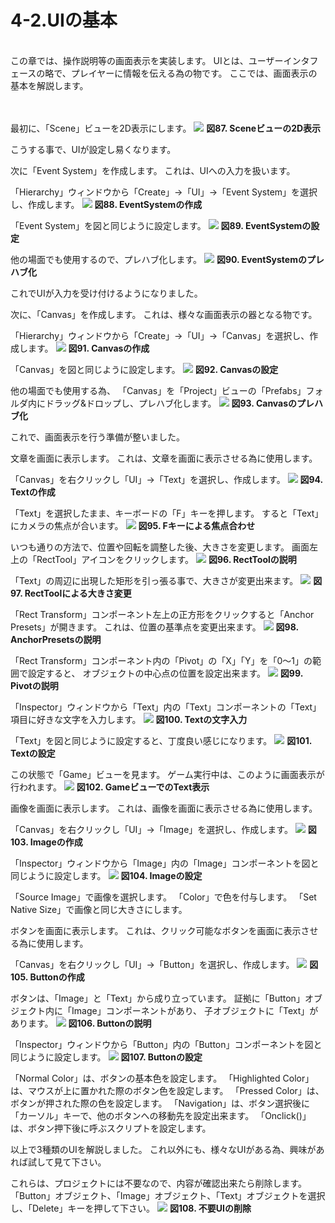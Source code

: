 # 4-2.UIの基本
<br>
この章では、操作説明等の画面表示を実装します。
UIとは、ユーザーインタフェースの略で、プレイヤーに情報を伝える為の物です。
ここでは、画面表示の基本を解説します。
<br>
<br>
<br>



最初に、「Scene」ビューを2D表示にします。
![](/Graphics/Unity/Chapter_4/UI_Standard/1.jpg)
**図87. Sceneビューの2D表示**
<br>


こうする事で、UIが設定し易くなります。



次に「Event System」を作成します。
これは、UIへの入力を扱います。

「Hierarchy」ウィンドウから「Create」→「UI」→「Event System」を選択し、作成します。
![](/Graphics/Unity/Chapter_4/UI_Standard/2.jpg)
**図88. EventSystemの作成**
<br>


「Event System」を図と同じように設定します。
![](/Graphics/Unity/Chapter_4/UI_Standard/3.jpg)
**図89. EventSystemの設定**
<br>


他の場面でも使用するので、プレハブ化します。
![](/Graphics/Unity/Chapter_4/UI_Standard/4.jpg)
**図90. EventSystemのプレハブ化**
<br>


これでUIが入力を受け付けるようになりました。



次に、「Canvas」を作成します。
これは、様々な画面表示の器となる物です。

「Hierarchy」ウィンドウから「Create」→「UI」→「Canvas」を選択し、作成します。
![](/Graphics/Unity/Chapter_4/UI_Standard/5.jpg)
**図91. Canvasの作成**
<br>


「Canvas」を図と同じように設定します。
![](/Graphics/Unity/Chapter_4/UI_Standard/6.jpg)
**図92. Canvasの設定**
<br>


他の場面でも使用する為、
「Canvas」を「Project」ビューの「Prefabs」フォルダ内にドラッグ&ドロップし、プレハブ化します。
![](/Graphics/Unity/Chapter_4/UI_Standard/7.jpg)
**図93. Canvasのプレハブ化**
<br>


これで、画面表示を行う準備が整いました。
<br>


文章を画面に表示します。
これは、文章を画面に表示させる為に使用します。

「Canvas」を右クリックし「UI」→「Text」を選択し、作成します。
![](/Graphics/Unity/Chapter_4/UI_Standard/8.jpg)
**図94. Textの作成**
<br>


「Text」を選択したまま、キーボードの「F」キーを押します。
すると「Text」にカメラの焦点が合います。
![](/Graphics/Unity/Chapter_4/UI_Standard/9.jpg)
**図95. Fキーによる焦点合わせ**
<br>


いつも通りの方法で、位置や回転を調整した後、大きさを変更します。
画面左上の「RectTool」アイコンをクリックします。
![](/Graphics/Unity/Chapter_4/UI_Standard/10.jpg)
**図96. RectToolの説明**
<br>


「Text」の周辺に出現した矩形を引っ張る事で、大きさが変更出来ます。
![](/Graphics/Unity/Chapter_4/UI_Standard/11.jpg)
**図97. RectToolによる大きさ変更**
<br>


「Rect Transform」コンポーネント左上の正方形をクリックすると「Anchor Presets」が開きます。
これは、位置の基準点を変更出来ます。
![](/Graphics/Unity/Chapter_4/UI_Standard/12.jpg)
**図98. AnchorPresetsの説明**
<br>


「Rect Transform」コンポーネント内の「Pivot」の「X」「Y」を「0～1」の範囲で設定すると、
オブジェクトの中心点の位置を設定出来ます。
![](/Graphics/Unity/Chapter_4/UI_Standard/13.jpg)
**図99. Pivotの説明**
<br>


「Inspector」ウィンドウから「Text」内の「Text」コンポーネントの「Text」項目に好きな文字を入力します。
![](/Graphics/Unity/Chapter_4/UI_Standard/14.jpg)
**図100. Textの文字入力**
<br>


「Text」を図と同じように設定すると、丁度良い感じになります。
![](/Graphics/Unity/Chapter_4/UI_Standard/15.jpg)
**図101. Textの設定**
<br>


この状態で「Game」ビューを見ます。
ゲーム実行中は、このように画面表示が行われます。
![](/Graphics/Unity/Chapter_4/UI_Standard/16.jpg)
**図102. GameビューでのText表示**
<br>



画像を画面に表示します。
これは、画像を画面に表示させる為に使用します。

「Canvas」を右クリックし「UI」→「Image」を選択し、作成します。
![](/Graphics/Unity/Chapter_4/UI_Standard/17.jpg)
**図103. Imageの作成**
<br>


「Inspector」ウィンドウから「Image」内の「Image」コンポーネントを図と同じように設定します。
![](/Graphics/Unity/Chapter_4/UI_Standard/18.jpg)
**図104. Imageの設定**
<br>


「Source Image」で画像を選択します。
「Color」で色を付与します。
「Set Native Size」で画像と同じ大きさにします。
<br>



ボタンを画面に表示します。
これは、クリック可能なボタンを画面に表示させる為に使用します。

「Canvas」を右クリックし「UI」→「Button」を選択し、作成します。
![](/Graphics/Unity/Chapter_4/UI_Standard/19.jpg)
**図105. Buttonの作成**
<br>


ボタンは、「Image」と「Text」から成り立っています。
証拠に「Button」オブジェクト内に「Image」コンポーネントがあり、
子オブジェクトに「Text」があります。
![](/Graphics/Unity/Chapter_4/UI_Standard/20.jpg)
**図106. Buttonの説明**
<br>


「Inspector」ウィンドウから「Button」内の「Button」コンポーネントを図と同じように設定します。
![](/Graphics/Unity/Chapter_4/UI_Standard/21.jpg)
**図107. Buttonの設定**
<br>


「Normal Color」は、ボタンの基本色を設定します。
「Highlighted Color」は、マウスが上に置かれた際のボタン色を設定します。
「Pressed Color」は、ボタンが押された際の色を設定します。
「Navigation」は、ボタン選択後に「カーソル」キーで、他のボタンへの移動先を設定出来ます。
「Onclick()」は、ボタン押下後に呼ぶスクリプトを設定します。



以上で3種類のUIを解説しました。
これ以外にも、様々なUIがある為、興味があれば試して見て下さい。



これらは、プロジェクトには不要なので、内容が確認出来たら削除します。
「Button」オブジェクト、「Image」オブジェクト、「Text」オブジェクトを選択し、「Delete」キーを押して下さい。
![](/Graphics/Unity/Chapter_4/UI_Standard/22.jpg)
**図108. 不要UIの削除**
<br>



